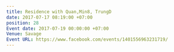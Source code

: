 ```yaml
---
title: Residence with Quan,Min8, TrungD
date: 2017-07-17 08:19:00 +07:00
position: 28
Event date: 2017-07-19 00:00:00 +07:00
Venue: Savage
Event URL: https://www.facebook.com/events/1401556963231719/
---
```


